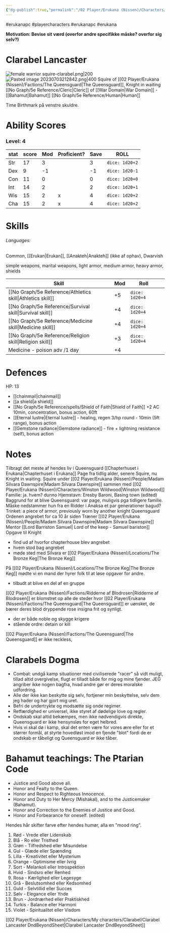 ```yaml
---
{"dg-publish":true,"permalink":"/02 Player/Erukana (Nissen)/Characters/My characters/Clarabel/Clarabel Lancaster/"}
---
```



#erukanapc #playercharacters #erukanapc #erukana 

**Motivation: Bevise sit værd (overfor andre specifikke måske? overfor sig selv?)**

# Clarabel Lancaster
 ![female warrior squire-clarabel.png|200](/img/user/10%20Attachments/female%20warrior%20squire-clarabel.png) ![Pasted image 20230703212842.png|400](/img/user/10%20Attachments/Pasted%20image%2020230703212842.png)
 Squire of [[02 Player/Erukana (Nissen)/Factions/The Queensguard\|The Queensguard]], Knight in waiting 
 [[No Graph/5e Reference/Cleric\|Cleric]] of [[War Domain\|War Domain]] - [[Bahamut\|Bahamut]]
 [[No Graph/5e Reference/Human\|Human]]  

Time Birthmark på venstre skuldre.

# Ability Scores
### Level: 4

| stat | score | Mod | Proficient? | Save | ROLL           |
| ---- | ----- | --- | ----------- | ---- | -------------- |
| Str  | 17    | 3   |             | 3    | `dice: 1d20+2` |
| Dex  | 9     | -1  |             | -1   | `dice: 1d20-1` |
| Con  | 11    | 0   |             | 0    | `dice: 1d20+0` |
| Int  | 14    | 2   |             | 2    | `dice: 1d20+1` |
| Wis  | 15    | 2   | x           | 4    | `dice: 1d20+2` |
| Cha  | 15    | 2   | x           | 4    | `dice: 1d20+2` |

# Skills 
###### Languages: 
Common, [[Erukan\|Erukan]], [[Anakteh\|Anakteh]] (ikke af ophav), Dwarvish 

simple weapons, marital weapons, light armor, medium armor, heavy armor, shields

| Skill                        | Mod | Roll            |     |
| ---------------------------- | --- | --------------- | --- |
| [[No Graph/5e Reference/Athletics skill\|Athletics skill]]          | +5  | `dice: 1d20+4`  |     |
| [[No Graph/5e Reference/Survival skill\|Survival skill]]           | +4  | `dice: 1d20+4 ` |     |
| [[No Graph/5e Reference/Medicine skill\|Medicine skill]]           | +4  | `dice: 1d20+4`  |     |
| [[No Graph/5e Reference/Religion skill\|Religion skill]]           | +3  | `dice: 1d20+4`  |     |
| Medicine - poison adv /1 day | +4  |                 |     |
# Defences 
HP: 13
- [[chainmail\|chainmail]]
- [[a shield\|a shield]]
- [[No Graph/5e Reference/spells/Shield of Faith\|Shield of Faith]]  +2 AC 10min, concentration, bonus action, 60ft
- [[Eternal lustre\|Eternal lustre]] - healing, regen 3/hp round - 10min  (5ft range), bonus action
- [[Gemstone radiance\|Gemstone radiance]] - fire + lightning resistance (self), bonus action 

# Notes
Tilbragt det meste af hendes liv i Queensguard [[Chapterhuset i Erukana\|Chapterhuset i Erukana]]
Page fra tidlig alder, senere Squire, nu Knight in waiting.
Squire under [[02 Player/Erukana (Nissen)/People/Madam Silvara Dawnspire\|Madam Silvara Dawnspire]] sammen med [[02 Player/Erukana (Nissen)/Characters/Winston Wildwood\|Winston Wildwood]]
Familie: ja.  hvem? dunno  Hjemstavn: Eresby Baroni, Basing town (edited)
Baggrund for at blive Queensguard: var page, muligvis pga tidligere familie. Måske nedstammer hun fra en Ridder i Anaksa et par generationer bagud?
Trinket: a piece of armor, previously worn by another knight 
Queensguard Ordenen angrebet for ca 10 år siden
Træner [[02 Player/Erukana (Nissen)/People/Madam Silvara Dawnspire\|Madam Silvara Dawnspire]]
Mentor [[Lord Barriston Samuel\| Lord of the keep - Samuel bariston]]
Opgave til Knight
- find ud af hvorfor chapterhouse blev angrebet
- hvem stod bag angrebet 
- møde sted med Silvara er [[02 Player/Erukana (Nissen)/Locations/The Bronze Keg\|The Bronze Keg]]

På [[02 Player/Erukana (Nissen)/Locations/The Bronze Keg\|The Bronze Keg]] mødte vi en mand der hyrer folk til at løse opgaver for andre.
- tilbudt at blive en del af en gruppe 

[[02 Player/Erukana (Nissen)/Factions/Ridderne af Blodrosen\|Ridderne af Blodrosen]]  er blomstret op alle de steder hvor [[02 Player/Erukana (Nissen)/Factions/The Queensguard\|The Queensguard]] er uønsket, de bærer deres blod dryppende rose insigna frit og synligt.
- der er både noble og skygge krigere
- stående ordre: detain or kill 

[[02 Player/Erukana (Nissen)/Factions/The Queensguard\|The Queensguard]]  er ikke reckless, 

# Clarabels Dogma
- Combat: undgå kamp situationer med civiliserede "racer" så vidt muligt, tillad altid overgivelse, flugt er tilladt både for mig og mine fjender. JEG angriber ikke nogen bagfra, hvad andre gør er deres moralske udfordring.
- Alle der ikke kan beskytte sig selv, fortjener min beskyttelse, selv dem jeg hader og har gjort mig uret. 
- Befri de undertrykte og modsætte sig onde regimer. 
- Retfærdighed er universel, ikke styret af dødelige love og regler. 
- Ondskab skal altid bekæmpes, men ikke nødvendigvis direkte, Queensguard er ikke hensynsløs for eget helbred. 
- Hvis vi skal dø i kamp, skal det enten være for vores ære eller for et størrer formål, at styrte hovedløst imod en fjende "blot" fordi de er ondskab er tåbeligt og Queensguard er ikke tåber.

# Bahamut teachings: The Ptarian Code 
- Justice and Good above all.
- Honor and Fealty to the Queen.
- Honor and Respect to Righteous Innocence.
- Honor and Duty to Her Mercy (Mishakal), and to the Justicemaker (Bahamut).
- Honor and Correction to the Enemies of Justice and Good.
- Honor and Forbearance for oneself. (edited)

Hendes hår skifter farve efter hendes humør, alla en "mood ring".
1. Rød - Vrede eller Lidenskab  
2. Blå - Ro eller Tristhed  
3. Grøn - Tilfredshed eller Misundelse  
4. Gul - Glæde eller Spænding  
5. Lilla - Kreativitet eller Mysterium  
6. Orange - Optimisme eller Ivrig  
7. Sort - Melankoli eller Introspektion  
8. Hvid - Sindsro eller Renhed  
9. Rosa - Kærlighed eller Legesyge  
10. Grå - Beslutsomhed eller Kedsomhed  
11. Guld - Selvtillid eller Succes  
12. Sølv - Elegance eller Ynde  
13. Brun - Jordnærhed eller Praktiskhed  
14. Turkis - Balance eller Harmoni  
15. Violet - Spiritualitet eller Visdom

[[02 Player/Erukana (Nissen)/Characters/My characters/Clarabel/Clarabel Lancaster DndBeyondSheet\|Clarabel Lancaster DndBeyondSheet]]



